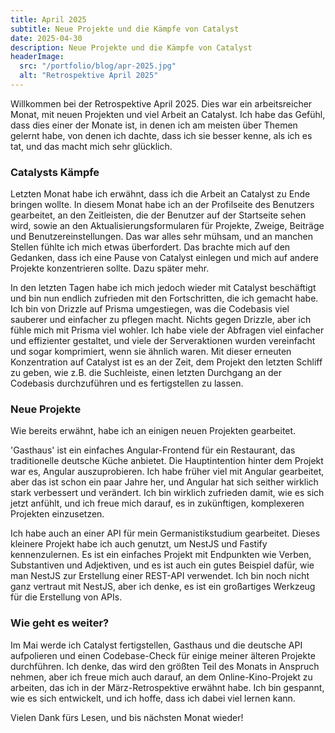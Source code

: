 ```yaml
---
title: April 2025
subtitle: Neue Projekte und die Kämpfe von Catalyst
date: 2025-04-30
description: Neue Projekte und die Kämpfe von Catalyst
headerImage:
  src: "/portfolio/blog/apr-2025.jpg"
  alt: "Retrospektive April 2025"
---
```


Willkommen bei der Retrospektive April 2025. Dies war ein arbeitsreicher Monat, mit neuen Projekten und viel Arbeit an Catalyst. Ich habe das Gefühl, dass dies einer der Monate ist, in denen ich am meisten über Themen gelernt habe, von denen ich dachte, dass ich sie besser kenne, als ich es tat, und das macht mich sehr glücklich.

### Catalysts Kämpfe

Letzten Monat habe ich erwähnt, dass ich die Arbeit an Catalyst zu Ende bringen wollte. In diesem Monat habe ich an der Profilseite des Benutzers gearbeitet, an den Zeitleisten, die der Benutzer auf der Startseite sehen wird, sowie an den Aktualisierungsformularen für Projekte, Zweige, Beiträge und Benutzereinstellungen. Das war alles sehr mühsam, und an manchen Stellen fühlte ich mich etwas überfordert. Das brachte mich auf den Gedanken, dass ich eine Pause von Catalyst einlegen und mich auf andere Projekte konzentrieren sollte. Dazu später mehr.

In den letzten Tagen habe ich mich jedoch wieder mit Catalyst beschäftigt und bin nun endlich zufrieden mit den Fortschritten, die ich gemacht habe. Ich bin von Drizzle auf Prisma umgestiegen, was die Codebasis viel sauberer und einfacher zu pflegen macht. Nichts gegen Drizzle, aber ich fühle mich mit Prisma viel wohler. Ich habe viele der Abfragen viel einfacher und effizienter gestaltet, und viele der Serveraktionen wurden vereinfacht und sogar komprimiert, wenn sie ähnlich waren. Mit dieser erneuten Konzentration auf Catalyst ist es an der Zeit, dem Projekt den letzten Schliff zu geben, wie z.B. die Suchleiste, einen letzten Durchgang an der Codebasis durchzuführen und es fertigstellen zu lassen.

### Neue Projekte

Wie bereits erwähnt, habe ich an einigen neuen Projekten gearbeitet.

'Gasthaus' ist ein einfaches Angular-Frontend für ein Restaurant, das traditionelle deutsche Küche anbietet. Die Hauptintention hinter dem Projekt war es, Angular auszuprobieren. Ich habe früher viel mit Angular gearbeitet, aber das ist schon ein paar Jahre her, und Angular hat sich seither wirklich stark verbessert und verändert. Ich bin wirklich zufrieden damit, wie es sich jetzt anfühlt, und ich freue mich darauf, es in zukünftigen, komplexeren Projekten einzusetzen.

Ich habe auch an einer API für mein Germanistikstudium gearbeitet. Dieses kleinere Projekt habe ich auch genutzt, um NestJS und Fastify kennenzulernen. Es ist ein einfaches Projekt mit Endpunkten wie Verben, Substantiven und Adjektiven, und es ist auch ein gutes Beispiel dafür, wie man NestJS zur Erstellung einer REST-API verwendet. Ich bin noch nicht ganz vertraut mit NestJS, aber ich denke, es ist ein großartiges Werkzeug für die Erstellung von APIs.

### Wie geht es weiter?

Im Mai werde ich Catalyst fertigstellen, Gasthaus und die deutsche API aufpolieren und einen Codebase-Check für einige meiner älteren Projekte durchführen. Ich denke, das wird den größten Teil des Monats in Anspruch nehmen, aber ich freue mich auch darauf, an dem Online-Kino-Projekt zu arbeiten, das ich in der März-Retrospektive erwähnt habe. Ich bin gespannt, wie es sich entwickelt, und ich hoffe, dass ich dabei viel lernen kann.

Vielen Dank fürs Lesen, und bis nächsten Monat wieder!
